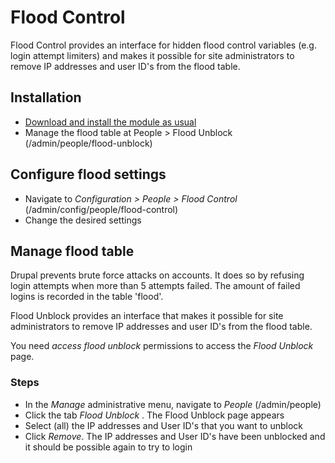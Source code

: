 # Flood Control
Flood Control provides an interface for hidden flood control variables (e.g.
login attempt limiters) and makes it possible for site administrators to
remove IP addresses and user ID's from the flood table.

## Installation
* [Download and install the module as usual](https://www.drupal.org/docs/extending-drupal/installing-modules)
* Manage the flood table at People > Flood Unblock
  (/admin/people/flood-unblock)

## Configure flood settings
* Navigate to _Configuration > People > Flood Control_
  (/admin/config/people/flood-control)
* Change the desired settings

## Manage flood table
Drupal prevents brute force attacks on accounts. It does so by refusing login
attempts when more than 5 attempts failed. The amount of failed logins is
recorded in the table 'flood'.

Flood Unblock provides an interface that makes it possible for site
administrators to remove IP addresses and user ID's from the flood table.

You need _access flood unblock_ permissions to access the _Flood Unblock_ page.

### Steps
* In the _Manage_ administrative menu, navigate to _People_ (/admin/people)
* Click the tab _Flood Unblock_ . The Flood Unblock page appears
* Select (all) the IP addresses and User ID's that you want to unblock
* Click _Remove_. The IP addresses and User ID's have been unblocked and it
  should be possible again to try to login
